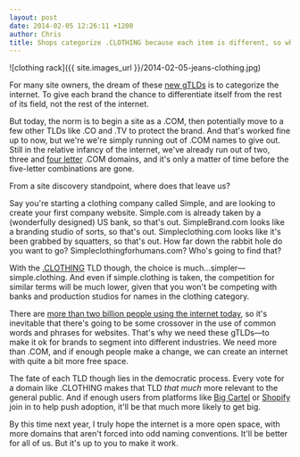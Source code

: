 ```yaml
---
layout: post
date: 2014-02-05 12:26:11 +1200
author: Chris
title: Shops categorize .CLOTHING because each item is different, so why not categorize the internet?
---
```


![clothing rack]({{ site.images_url }}/2014-02-05-jeans-clothing.jpg)

<!-- excerpt -->

For many site owners, the dream of these [new gTLDs](https://iwantmyname.com/domains/new-gtld-domain-extensions) is to categorize the internet. To give each brand the chance to differentiate itself from the rest of its field, not the rest of the internet.

But today, the norm is to begin a site as a .COM, then potentially move to a few other TLDs like .CO and .TV to protect the brand. And that's worked fine up to now, but we're we're simply running out of .COM names to give out. Still in the relative infancy of the internet, we've already run out of two, three and [four letter](https://iwantmyname.com/blog/2013/12/four-letter-coms-are-a-four-letter-wordgone.html) .COM domains, and it's only a matter of time before the five-letter combinations are gone.

From a site discovery standpoint, where does that leave us? 

<!-- /excerpt -->

Say you're starting a clothing company called Simple, and are looking to create your first company website. Simple.com is already taken by a (wonderfully designed) US bank, so that's out. SimpleBrand.com looks like a branding studio of sorts, so that's out. Simpleclothing.com looks like it's been grabbed by squatters, so that's out. How far down the rabbit hole do you want to go? Simpleclothingforhumans.com? Who's going to find that?

With the [.CLOTHING](https://iwantmyname.com/domains/dot-clothing) TLD though, the choice is much...simpler—simple.clothing. And even if simple.clothing is taken, the competition for similar terms will be much lower, given that you won't be competing with banks and production studios for names in the clothing category.

There are [more than two billion people using the internet today](http://www.thecultureist.com/2013/05/09/how-many-people-use-the-internet-more-than-2-billion-infographic/), so it's inevitable that there's going to be some crossover in the use of common words and phrases for websites. That's why we need these gTLDs—to make it ok for brands to segment into different industries. We need more than .COM, and if enough people make a change, we can create an internet with quite a bit more free space.

The fate of each TLD though lies in the democratic process. Every vote for a domain like .CLOTHING makes that TLD *that much* more relevant to the general public. And if enough users from platforms like [Big Cartel](https://iwantmyname.com/services/ecommerce-hosting/big-cartel-custom-domain) or [Shopify](https://iwantmyname.com/features/applications/custom-domain-apps/e-commerce/shopify-hosted-online-store-platform-and-shop-software) join in to help push adoption, it'll be that much more likely to get big.

By this time next year, I truly hope the internet is a more open space, with more domains that aren't forced into odd naming conventions. It'll be better for all of us. But it's up to you to make it work.